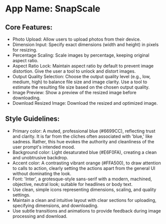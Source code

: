 # **App Name**: SnapScale

## Core Features:

- Photo Upload: Allow users to upload photos from their device.
- Dimension Input: Specify exact dimensions (width and height) in pixels for resizing.
- Percentage Scaling: Scale images by percentage, keeping original aspect ratio.
- Aspect Ratio Lock: Maintain aspect ratio by default to prevent image distortion. Give the user a tool to unlock and distort images.
- Output Quality Selection: Choose the output quality level (e.g., low, medium, high) to balance file size and image clarity. Use a tool to estimate the resulting file size based on the chosen output quality.
- Image Preview: Show a preview of the resized image before downloading.
- Download Resized Image: Download the resized and optimized image.

## Style Guidelines:

- Primary color: A muted, professional blue (#6699CC), reflecting trust and clarity. It is far from the cliches often associated with 'blue,' like sadness. Rather, this hue evokes the authority and cleanliness of the user prompt's intended mood.
- Background color: Light desaturated blue (#E6F0FA), creating a clean and unobtrusive backdrop.
- Accent color: A contrasting vibrant orange (#FFA500), to draw attention to calls to action, clearly setting the actions apart from the general UI without dominating the look.
- Font: 'Inter', a grotesque-style sans-serif with a modern, machined, objective, neutral look; suitable for headlines or body text.
- Use clean, simple icons representing dimensions, scaling, and quality settings.
- Maintain a clean and intuitive layout with clear sections for uploading, specifying dimensions, and downloading.
- Use subtle transitions and animations to provide feedback during image processing and download.